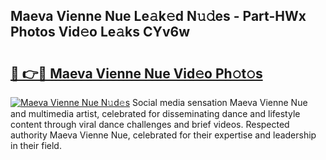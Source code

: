 ## Maeva Vienne Nue Le𝚊k𝚎d N𝚞𝚍es - Part-HWx Photos Vid𝚎o Le𝚊ks CYv6w

# <h2><a href="http://fb4jqtm.evod.top/?m=Maeva+Vienne+Nue">🔗 👉🔴 Maeva Vienne Nue Vid𝚎o Ph𝚘t𝚘s</a></h2>

[![Maeva Vienne Nue N𝚞d𝚎s](https://i.imgur.com/8V9OHl7.gif)](http://fb4jqtm.evod.top/?m=Maeva+Vienne+Nue)
Social media sensation Maeva Vienne Nue and multimedia artist, celebrated for disseminating dance and lifestyle content through viral dance challenges and brief videos. Respected authority Maeva Vienne Nue, celebrated for their expertise and leadership in their field. 
